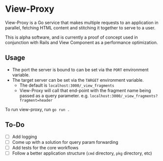 # View-Proxy

View-Proxy is a Go service that makes multiple requests to an application in parallel, fetching HTML content and stitching it together to serve to a user.

This is alpha software, and is currently a proof of concept used in conjunction with Rails and View Component as a performance optimization.

## Usage

* The port the server is bound to can be set via the `PORT` environment variable.
* The target server can be set via the `TARGET` environment variable.
  * The default is `localhost:3000/_view_fragments`
  * View-Proxy will call that end-point with the fragment name being passed as a query parameter. e.g.  `localhost:3000/_view_fragments?fragment=header`

To run view-proxy, run `go run .`

## To-Do

* [ ] Add logging
* [ ] Come up with a solution for query param forwarding
* [ ] Add tests for the core workflows
* [ ] Follow a better application structure (`cmd` directory, `pkg` directory, etc)
